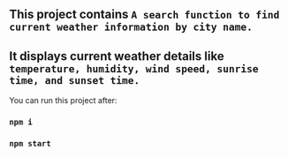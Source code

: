 ## This project contains `A search function to find current weather information by city name.`

## It displays current weather details like `temperature, humidity, wind speed, sunrise time, and sunset time.`

You can run this project after:

### `npm i`

### `npm start`

